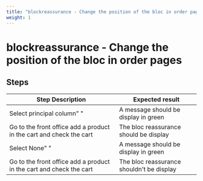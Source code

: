 ```yaml
---
title: "blockreassurance - Change the position of the bloc in order pages"
weight: 1
---
```


# blockreassurance - Change the position of the bloc in order pages
## Steps
| Step Description | Expected result |
| ----- | ----- |
| Select principal column" " | A message should be display in green |
| Go to the front office add a product in the cart and check the cart | The bloc reassurance should be display |
| Select None" " | A message should be display in green |
| Go to the front office add a product in the cart and check the cart | The bloc reassurance shouldn't be display |
